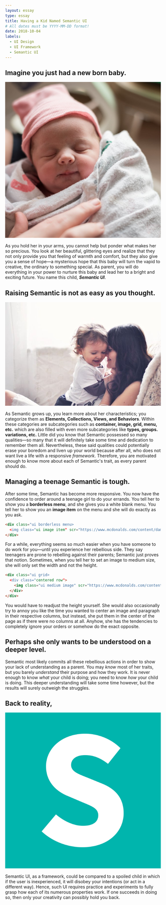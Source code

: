 ```yaml
---
layout: essay
type: essay
title: Having a Kid Named Semantic UI
# All dates must be YYYY-MM-DD format!
date: 2018-10-04
labels:
  - UI Design
  - UI Framework
  - Semantic UI
---
```


## Imagine you just had a new born baby.

<img class="ui small left floated image" src="../images/newborn.PNG">

As you hold her in your arms, you cannot help but ponder what makes her so precious. You look at her beautiful, glittering eyes and realize that they not only provide you that feeling of warmth and comfort, but they also give you a sense of hope—a mysterious hope that this baby will turn the vapid to creative, the ordinary to something special. As parent, you will do everything in your power to nurture this baby and lead her to a bright and exciting future. You name this child, ***Semantic UI***.

## Raising Semantic is not as easy as you thought.

<img class="ui small center image" src="../images/raisingkid.PNG">

As Semantic grows up, you learn more about her characteristics; you categorize them as **Elements, Collections, Views, and Behaviors**. Within these categories are subcategories such as **container, image, grid, menu, etc.** which are also filled with even more subcategories like **types, groups. variations, etc.** Little did you know that Semantic possessed so many qualities—so many that it will definitely take some time and dedication to remember them all. Nevertheless, these said qualities could potentially erase your boredom and liven up your world because after all, who does not want live a life with a responsive *framework*. Therefore, you are motivated enough to know more about each of Semantic's trait, as every parent should do.

## Managing a teenage Semantic is tough.

After some time, Semantic has become more responsive. You now have the confidence to order around a teenage girl to do your errands. You tell her to show you a **borderless menu**, and she gives you a white blank menu. You tell her to show you an **image item** on the menu and she will do exactly as you ask.

```html
<div class="ui borderless menu>
  <img class="ui image item" scr="https://www.mcdonalds.com/content/dam/usa/logo/m_logo.png">
</div>
```
For a while, everything seems so much easier when you have someone to do work for you—until you experience her rebellious side. They say teenagers are prone to rebelling against their parents; Semantic just proves that notion. Sometimes, when you tell her to set an image to medium size, she will only set the width and not the height.

```html
<div class="ui grid>
  <div class="centered row">
    <img class="ui medium image" scr="https://www.mcdonalds.com/content/dam/usa/logo/m_logo.png">
  </div>
</div>
```
You would have to readjust the height yourself. She would also occasionally try to annoy you like the time you wanted to center an image and paragraph in their respective columns, but instead, she put them in the center of the page as if there were no columns at all. 
Anyhow, she has the tendencies to completely ignore your orders or somehow do the exact opposite.

## Perhaps she only wants to be understood on a deeper level.

Semantic most likely commits all these rebellious actions in order to show your lack of understanding as a parent. You may *know* most of her traits, but you barely *understand* their purpose and how they work. It is never enough to know *what* your child is doing; you need to know *how* your child is doing. This deeper understanding will take some time however, but the results will surely outweigh the struggles.

## Back to reality,

<img class="ui small left floated image" src="../images/semanticui.PNG">

Semantic UI, as a framework, could be compared to a spoiled child in which if the user is inexperienced, it will disobey your intentions (or act in a different way). Hence, such UI requires practice and experiments to fully grasp how each of its numerous properties work. If one succeeds in doing so, then only your creativity can possibly hold you back.
